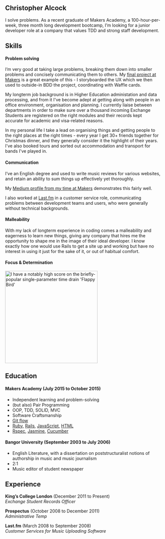 ## Christopher Alcock

I solve problems. As a recent graduate of Makers Academy, a 100-hour-per-week, three month long development bootcamp, I’m looking for a junior developer role at a company that values TDD and strong staff development.

## Skills

#### Problem solving

I’m very good at taking large problems, breaking them down into smaller problems and concisely communicating them to others.  My [final project at Makers](https://github.com/christopheralcock/live-voting) is a great example of this - I storyboarded the UX which we then used to outside-in BDD the project, coordinating with Waffle cards.

My longterm job background is in Higher Education administation and data processing, and from it I've become adept at getting along with people in an office environment, organisation and planning.  I currently liaise between departments in order to make sure over a thousand incoming Exchange Students are registered on the right modules and their records kept accurate for academic and visa-related reasons.

In my personal life I take a lead on organising things and getting people to the right places at the right times - every year I get 30+ friends together for Christmas dinner, and they generally consider it the highlight of their years.  I've also booked tours and sorted out accommodation and transport for bands I've played in.

#### Communication

I’ve an English degree and used to write music reviews for various websites, and retain an ability to sum things up effectively yet thoroughly.

My [Medium profile from my time at Makers](https://medium.com/@christopheralcock) demonstrates this fairly well.

I also worked at [Last.fm](http://last.fm) in a customer service role, communicating problems between development teams and users, who were generally without technical backgrounds.

#### Malleability

With my lack of longterm experience in coding comes a malleability and eagerness to learn new things, giving any company that hires me the opportunity to shape me in the image of their ideal developer.  I know exactly how one would use Rails to get a site up and working but have no interest in using it just for the sake of it, or out of habitual comfort.

#### Focus & Determination

<img src="http://i.imgur.com/pI26H7h.jpg" width="300" alt="I have a notably high score on the briefly-popular single-parameter time drain 'Flappy Bird'" title="I have a notably high score on the briefly-popular single-parameter time drain 'Flappy Bird'">

## Education

#### Makers Academy (July 2015 to October 2015)

- Independent learning and problem-solving
- (but also) Pair Programming
- OOP, TDD, SOLID, MVC
- Software Craftsmanship
- [Git flow](https://github.com/christopheralcock/live-voting/branches/all)
- [Ruby](https://github.com/christopheralcock/labweek), [Rails](https://github.com/christopheralcock/live-voting), [JavaScript](http://variousmusicappsofchris.herokuapp.com/omnichord), [HTML](https://github.com/christopheralcock/todo_challenge)
- [Rspec](https://github.com/christopheralcock/live-voting/tree/master/spec), [Jasmine](https://github.com/christopheralcock/bowling-challenge/blob/master/spec/ScorecardSpec.js), [Cucumber](https://github.com/christopheralcock/labweek/tree/master/features)

#### Bangor University (September 2003 to July 2006)

- English Literature, with a dissertation on poststructuralist notions of authorship in music and music journalism
- 2:1
- Music editor of student newspaper

## Experience

**King’s College London** (December 2011 to Present)    
*Exchange Student Records Officer*  

**Prospectus** (October 2008 to December 2011)    
*Administrative Temp*  

**Last.fm** (March 2008 to September 2008)   
*Customer Services for Music Uploading Software* 
